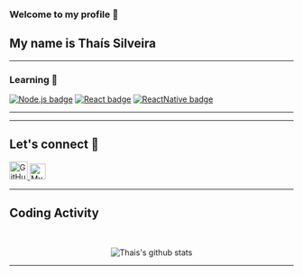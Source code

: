 ### Welcome to my profile :raising_hand:
## My name is Thaís Silveira

----
### Learning :notebook:

[![Node.js badge](https://img.shields.io/badge/-Node.js-339933?style=flat-square&logo=node.js&logoColor=white&link=https://nodejs.org/en/)](https://nodejs.org/en/)
[![React badge](https://img.shields.io/badge/-ReactJS-13B5EA?style=flat-square&logo=react&logoColor=white&link=https://reactjs.org/)](https://reactjs.org/)
[![ReactNative badge](https://img.shields.io/badge/-React_Native-563D7C?style=flat-square&logo=reactJS&logoColor=white&link=https://reactnative.dev/)](https://reactnative.dev/)

----

----

## Let's connect :electric_plug:
<a href="https://github.com/thaislsilveira">
  <img height="32" src="https://cdn3.iconfinder.com/data/icons/inficons/512/github.png" alt="GitHub"/>
 </a>
<a href="https://www.linkedin.com/in/tha%C3%ADs-laine-neves-da-silveira-455113137/">
  <img alt="My linkedin" width="28" src="https://www.flaticon.com/svg/static/icons/svg/1383/1383262.svg" />
</a>

----

## Coding Activity

<br/>

<p align="center">
  <img src="https://github-readme-stats.vercel.app/api?username=thaislsilveira&show_icons=true&theme=tokyonight" alt="Thais's github stats" />
</p>

----
